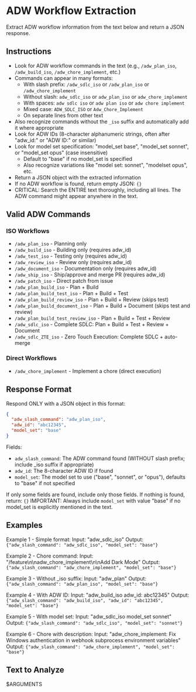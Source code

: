 # ADW Workflow Extraction

Extract ADW workflow information from the text below and return a JSON response.

## Instructions

- Look for ADW workflow commands in the text (e.g., `/adw_plan_iso`, `/adw_build_iso`, `/adw_chore_implement`, etc.)
- Commands can appear in many formats:
  - With slash prefix: `/adw_sdlc_iso` or `/adw_plan_iso` or `/adw_chore_implement`
  - Without slash: `adw_sdlc_iso` or `adw_plan_iso` or `adw_chore_implement`
  - With spaces: `adw sdlc iso` or `adw plan iso` or `adw chore implement`
  - Mixed case: `ADW_SDLC_ISO` or `Adw_Chore_Implement`
  - On separate lines from other text
- Also recognize commands without the `_iso` suffix and automatically add it where appropriate
- Look for ADW IDs (8-character alphanumeric strings, often after "adw_id:" or "ADW ID:" or similar)
- Look for model set specification: "model_set base", "model_set sonnet", or "model_set opus" (case insensitive)
  - Default to "base" if no model_set is specified
  - Also recognize variations like "model set: sonnet", "modelset opus", etc.
- Return a JSON object with the extracted information
- If no ADW workflow is found, return empty JSON: `{}`
- CRITICAL: Search the ENTIRE text thoroughly, including all lines. The ADW command might appear anywhere in the text.

## Valid ADW Commands

### ISO Workflows
- `/adw_plan_iso` - Planning only
- `/adw_build_iso` - Building only (requires adw_id)
- `/adw_test_iso` - Testing only (requires adw_id)
- `/adw_review_iso` - Review only (requires adw_id)
- `/adw_document_iso` - Documentation only (requires adw_id)
- `/adw_ship_iso` - Ship/approve and merge PR (requires adw_id)
- `/adw_patch_iso` - Direct patch from issue
- `/adw_plan_build_iso` - Plan + Build
- `/adw_plan_build_test_iso` - Plan + Build + Test
- `/adw_plan_build_review_iso` - Plan + Build + Review (skips test)
- `/adw_plan_build_document_iso` - Plan + Build + Document (skips test and review)
- `/adw_plan_build_test_review_iso` - Plan + Build + Test + Review
- `/adw_sdlc_iso` - Complete SDLC: Plan + Build + Test + Review + Document
- `/adw_sdlc_ZTE_iso` - Zero Touch Execution: Complete SDLC + auto-merge

### Direct Workflows
- `/adw_chore_implement` - Implement a chore (direct execution)

## Response Format

Respond ONLY with a JSON object in this format:
```json
{
  "adw_slash_command": "adw_plan_iso",
  "adw_id": "abc12345",
  "model_set": "base"
}
```

Fields:
- `adw_slash_command`: The ADW command found (WITHOUT slash prefix; include _iso suffix if appropriate)
- `adw_id`: The 8-character ADW ID if found
- `model_set`: The model set to use ("base", "sonnet", or "opus"), defaults to "base" if not specified

If only some fields are found, include only those fields.
If nothing is found, return: `{}`
IMPORTANT: Always include `model_set` with value "base" if no model_set is explicitly mentioned in the text.

## Examples

Example 1 - Simple format:
Input: "adw_sdlc_iso"
Output: `{"adw_slash_command": "adw_sdlc_iso", "model_set": "base"}`

Example 2 - Chore command:
Input: "/feature\n\nadw_chore_implement\n\nAdd Dark Mode"
Output: `{"adw_slash_command": "adw_chore_implement", "model_set": "base"}`

Example 3 - Without _iso suffix:
Input: "adw_plan"
Output: `{"adw_slash_command": "adw_plan_iso", "model_set": "base"}`

Example 4 - With ADW ID:
Input: "adw_build_iso adw_id: abc12345"
Output: `{"adw_slash_command": "adw_build_iso", "adw_id": "abc12345", "model_set": "base"}`

Example 5 - With model set:
Input: "adw_sdlc_iso model_set sonnet"
Output: `{"adw_slash_command": "adw_sdlc_iso", "model_set": "sonnet"}`

Example 6 - Chore with description:
Input: "adw_chore_implement: Fix Windows authentication in webhook subprocess environment variables"
Output: `{"adw_slash_command": "adw_chore_implement", "model_set": "base"}`

## Text to Analyze

$ARGUMENTS
